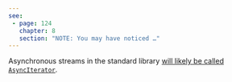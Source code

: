 ```yaml
---
see:
 - page: 124
   chapter: 8
   section: "NOTE: You may have noticed …"
---
```

Asynchronous streams in the standard library [will likely be called
`AsyncIterator`](https://github.com/rust-lang/rfcs/pull/3208).
